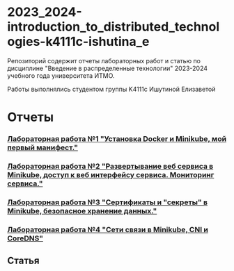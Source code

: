 # 2023_2024-introduction_to_distributed_technologies-k4111c-ishutina_e

Репозиторий содержит отчеты лабораторных работ и статью по дисциплине "Введение в распределенные технологии" 2023-2024 учебного года университета ИТМО.

Работы выполнялись студентом группы K4111с Ишутиной Елизаветой

# Отчеты

### [Лабораторная работа №1 "Установка Docker и Minikube, мой первый манифест."](lab1/lab1_report.md)

### [Лабораторная работа №2 "Развертывание веб сервиса в Minikube, доступ к веб интерфейсу сервиса. Мониторинг сервиса."](lab2/lab2_report.md)

### [Лабораторная работа №3 "Сертификаты и "секреты" в Minikube, безопасное хранение данных."](lab3/lab3_report.md)

### [Лабораторная работа №4 "Сети связи в Minikube, CNI и CoreDNS"](lab4/lab4_report.md)

## Статья




